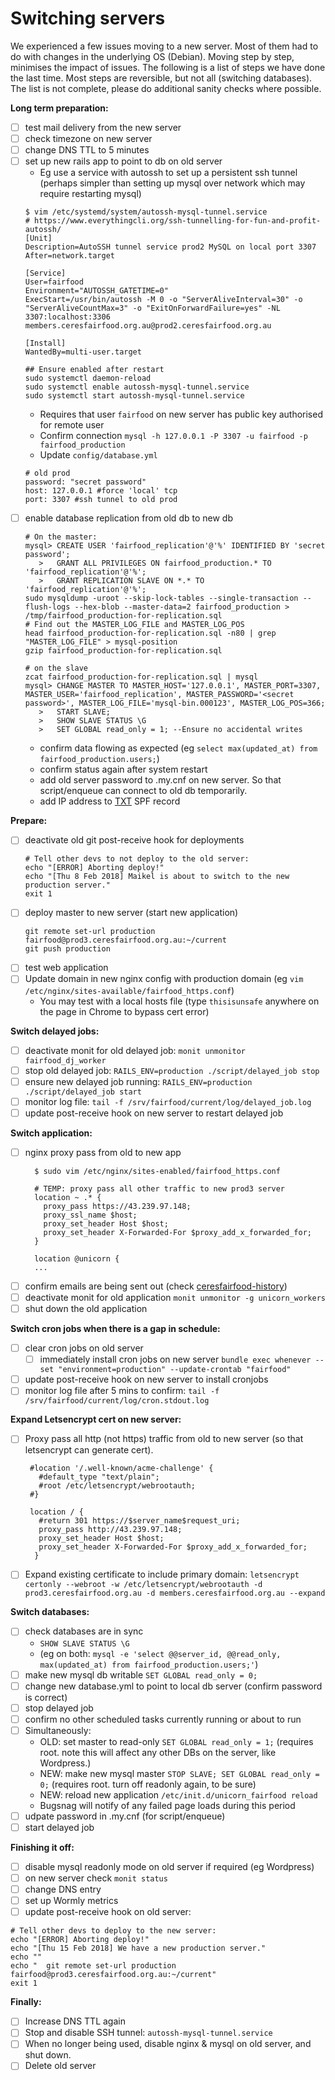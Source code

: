 # Switching servers

We experienced a few issues moving to a new server.
Most of them had to do with changes in the underlying OS (Debian).
Moving step by step, minimises the impact of issues.
The following is a list of steps we have done the last time.
Most steps are reversible, but not all (switching databases).
The list is not complete, please do additional sanity checks where possible.

**Long term preparation:**
- [ ] test mail delivery from the new server
- [ ] check timezone on new server
- [ ] change DNS TTL to 5 minutes
- [ ] set up new rails app to point to db on old server
  - Eg use a service with autossh to set up a persistent ssh tunnel (perhaps simpler than setting up mysql over network which may require restarting mysql)
  ```
  $ vim /etc/systemd/system/autossh-mysql-tunnel.service
  # https://www.everythingcli.org/ssh-tunnelling-for-fun-and-profit-autossh/
  [Unit]
  Description=AutoSSH tunnel service prod2 MySQL on local port 3307
  After=network.target

  [Service]
  User=fairfood
  Environment="AUTOSSH_GATETIME=0"
  ExecStart=/usr/bin/autossh -M 0 -o "ServerAliveInterval=30" -o "ServerAliveCountMax=3" -o "ExitOnForwardFailure=yes" -NL 3307:localhost:3306 members.ceresfairfood.org.au@prod2.ceresfairfood.org.au

  [Install]
  WantedBy=multi-user.target

  ## Ensure enabled after restart
  sudo systemctl daemon-reload
  sudo systemctl enable autossh-mysql-tunnel.service
  sudo systemctl start autossh-mysql-tunnel.service
  ```
  - Requires that user `fairfood` on new server has public key authorised for remote user
  - Confirm connection `mysql -h 127.0.0.1 -P 3307 -u fairfood -p fairfood_production`
  - Update `config/database.yml`
  ```
  # old prod
  password: "secret password"
  host: 127.0.0.1 #force 'local' tcp
  port: 3307 #ssh tunnel to old prod
  ```
- [ ] enable database replication from old db to new db
  ```
  # On the master:
  mysql> CREATE USER 'fairfood_replication'@'%' IDENTIFIED BY 'secret password';
     >   GRANT ALL PRIVILEGES ON fairfood_production.* TO 'fairfood_replication'@'%';
     >   GRANT REPLICATION SLAVE ON *.* TO 'fairfood_replication'@'%';
  sudo mysqldump -uroot --skip-lock-tables --single-transaction --flush-logs --hex-blob --master-data=2 fairfood_production > /tmp/fairfood_production-for-replication.sql
  # Find out the MASTER_LOG_FILE and MASTER_LOG_POS
  head fairfood_production-for-replication.sql -n80 | grep "MASTER_LOG_FILE" > mysql-position
  gzip fairfood_production-for-replication.sql

  # on the slave
  zcat fairfood_production-for-replication.sql | mysql
  mysql> CHANGE MASTER TO MASTER_HOST='127.0.0.1', MASTER_PORT=3307, MASTER_USER='fairfood_replication', MASTER_PASSWORD='<secret password>', MASTER_LOG_FILE='mysql-bin.000123', MASTER_LOG_POS=366;
     >   START SLAVE;
     >   SHOW SLAVE STATUS \G
     >   SET GLOBAL read_only = 1; --Ensure no accidental writes
  ```
    - confirm data flowing as expected (eg `select max(updated_at) from fairfood_production.users;`)
    - confirm status again after system restart
    - add old server password to .my.cnf on new server. So that script/enqueue can connect to old db temporarily.
    - add IP address to [TXT](https://rimuhosting.com/dns/records.jsp?zone=ceresfairfood.org.au&type=TXT&rid=2) SPF record

**Prepare:**
- [ ] deactivate old git post-receive hook for deployments
  ```
  # Tell other devs to not deploy to the old server:
  echo "[ERROR] Aborting deploy!"
  echo "[Thu 8 Feb 2018] Maikel is about to switch to the new production server."
  exit 1
  ```
- [ ] deploy master to new server (start new application)
  ```
  git remote set-url production fairfood@prod3.ceresfairfood.org.au:~/current
  git push production
  ```
- [ ] test web application
- [ ] Update domain in new nginx config with production domain (eg `vim /etc/nginx/sites-available/fairfood_https.conf`)
  - You may test with a local hosts file (type `thisisunsafe` anywhere on the page in Chrome to bypass cert error)

**Switch delayed jobs:**
- [ ] deactivate monit for old delayed job: `monit unmonitor fairfood_dj_worker`
- [ ] stop old delayed job: `RAILS_ENV=production ./script/delayed_job stop`
- [ ] ensure new delayed job running: `RAILS_ENV=production ./script/delayed_job start`
- [ ] monitor log file: `tail -f /srv/fairfood/current/log/delayed_job.log`
- [ ] update post-receive hook on new server to restart delayed job

**Switch application:**
- [ ] nginx proxy pass from old to new app
  ```
    $ sudo vim /etc/nginx/sites-enabled/fairfood_https.conf

    # TEMP: proxy pass all other traffic to new prod3 server
    location ~ .* {
      proxy_pass https://43.239.97.148;
      proxy_ssl_name $host;
      proxy_set_header Host $host;
      proxy_set_header X-Forwarded-For $proxy_add_x_forwarded_for;
    }

    location @unicorn {
    ...
  ```
- [ ] confirm emails are being sent out (check [ceresfairfood-history](https://groups.google.com/a/openfoodnetwork.org.au/g/ceresfairfood-history))
- [ ] deactivate monit for old application `monit unmonitor -g unicorn_workers`
- [ ] shut down the old application

**Switch cron jobs when there is a gap in schedule:**
- [ ] clear cron jobs on old server
  - [ ] immediately install cron jobs on new server `bundle exec whenever --set "environment=production" --update-crontab "fairfood"`
- [ ] update post-receive hook on new server to install cronjobs
- [ ] monitor log file after 5 mins to confirm: `tail -f /srv/fairfood/current/log/cron.stdout.log`

**Expand Letsencrypt cert on new server:**
- [ ] Proxy pass all http (not https) traffic from old to new server (so that letsencrypt can generate cert).
  ```
   #location '/.well-known/acme-challenge' {
     #default_type "text/plain";
     #root /etc/letsencrypt/webrootauth;
   #}

   location / {
     #return 301 https://$server_name$request_uri;
     proxy_pass http://43.239.97.148;
     proxy_set_header Host $host;
     proxy_set_header X-Forwarded-For $proxy_add_x_forwarded_for;
    }
  ```
- [ ] Expand existing certificate to include primary domain: `letsencrypt certonly --webroot -w /etc/letsencrypt/webrootauth -d prod3.ceresfairfood.org.au -d members.ceresfairfood.org.au --expand`

**Switch databases:**
- [ ] check databases are in sync
  + `SHOW SLAVE STATUS \G`
  + (eg on both: `mysql -e 'select @@server_id, @@read_only, max(updated_at) from fairfood_production.users;'`)
- [ ] make new mysql db writable `SET GLOBAL read_only = 0;`
- [ ] change new database.yml to point to local db server (confirm password is correct)
- [ ] stop delayed job
- [ ] confirm no other scheduled tasks currently running or about to run
- [ ] Simultaneously:
  + OLD: set master to read-only `SET GLOBAL read_only = 1;` (requires root. note this will affect any other DBs on the server, like Wordpress.)
  + NEW: make new mysql master `STOP SLAVE; SET GLOBAL read_only = 0;` (requires root. turn off readonly again, to be sure)
  + NEW: reload new application `/etc/init.d/unicorn_fairfood reload`
  + Bugsnag will notify of any failed page loads during this period
- [ ] udpate password in .my.cnf (for script/enqueue)
- [ ] start delayed job

**Finishing it off:**
- [ ] disable mysql readonly mode on old server if required (eg Wordpress)
- [ ] on new server check `monit status`
- [ ] change DNS entry
- [ ] set up Wormly metrics
- [ ] update post-receive hook on old server:

```
# Tell other devs to deploy to the new server:
echo "[ERROR] Aborting deploy!"
echo "[Thu 15 Feb 2018] We have a new production server."
echo ""
echo "  git remote set-url production fairfood@prod3.ceresfairfood.org.au:~/current"
exit 1
```

**Finally:**
- [ ] Increase DNS TTL again
- [ ] Stop and disable SSH tunnel: `autossh-mysql-tunnel.service`
- [ ] When no longer being used, disable nginx & mysql on old server, and shut down.
- [ ] Delete old server

